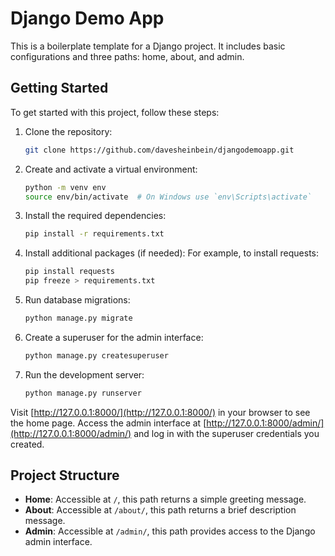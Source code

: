 # Django Demo App

This is a boilerplate template for a Django project. It includes basic configurations and three paths: home, about, and admin.

## Getting Started

To get started with this project, follow these steps:

1. Clone the repository:

   ```sh
   git clone https://github.com/davesheinbein/djangodemoapp.git
   ```

2. Create and activate a virtual environment:

   ```sh
   python -m venv env
   source env/bin/activate  # On Windows use `env\Scripts\activate`
   ```

3. Install the required dependencies:

   ```sh
   pip install -r requirements.txt
   ```

4. Install additional packages (if needed):
   For example, to install requests:

   ```sh
   pip install requests
   pip freeze > requirements.txt
   ```

5. Run database migrations:

   ```sh
   python manage.py migrate
   ```

6. Create a superuser for the admin interface:

   ```sh
   python manage.py createsuperuser
   ```

7. Run the development server:
   ```sh
   python manage.py runserver
   ```

Visit [http://127.0.0.1:8000/](http://127.0.0.1:8000/) in your browser to see the home page. Access the admin interface at [http://127.0.0.1:8000/admin/](http://127.0.0.1:8000/admin/) and log in with the superuser credentials you created.

## Project Structure

- **Home**: Accessible at `/`, this path returns a simple greeting message.
- **About**: Accessible at `/about/`, this path returns a brief description message.
- **Admin**: Accessible at `/admin/`, this path provides access to the Django admin interface.
